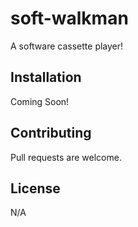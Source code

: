 # soft-walkman
A software cassette player! 


## Installation

Coming Soon!


## Contributing
Pull requests are welcome.

## License
N/A
